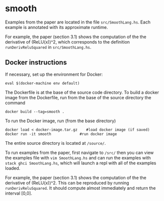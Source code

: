 # smooth

Examples from the paper are located in the file `src/SmoothLang.hs`.
Each example is annotated with its approximate runtime.

For example, the paper (section 3.1) shows the computation of the the derivative of (ReLU(x))^2, which corresponds to the definition `runDerivReluSquared` in `src/SmoothLang.hs`.

## Docker instructions

If necessary, set up the environment for Docker:
```
eval $(docker-machine env default)
```

The Dockerfile is at the base of the source code directory. To build a docker image from the Dockerfile, run from the base of the source directory the command
```
docker build --tag=smooth .
```

To run the Docker image, run (from the base directory)
```
docker load < docker-image.tar.gz    #load docker image (if saved)
docker run -it smooth             #run docker image
```
The entire source directory is located at `/source/`.

To run examples from the paper, first navigate to `/src/` then you can view the examples file
with `vim SmoothLang.hs` and can run the examples with `stack ghci SmoothLang.hs`, which will
launch a repl with all of the examples loaded.

For example, the paper (section 3.1) shows the computation of the the derivative of (ReLU(x))^2.
This can be reproduced by running `runDerivReluSquared`. It should compute almost immediately and return
the interval [0,0].
